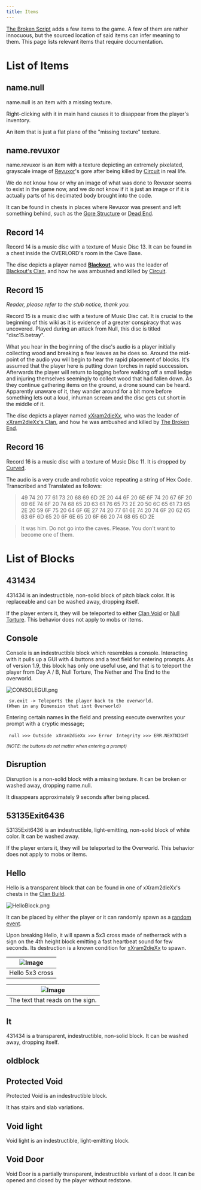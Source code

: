 ```yaml
---
title: Items
---
```


[The Broken Script](/wiki/tbs) adds a few items to the game. A few of them are rather innocuous, but the sourced location of said items can infer meaning to them. This page lists relevant items that require documentation.

# List of Items

## name.null

name.null is an item with a missing texture.

Right-clicking with it in main hand causes it to disappear from the player's inventory.

An item that is just a flat plane of the "missing texture" texture.

## name.revuxor

name.revuxor is an item with a texture depicting an extremely pixelated, grayscale image of [Revuxor](/wiki/entities/revuxor)'s gore after being killed by [Circuit](/wiki/entities/circuit) in real life.

We do not know how or why an image of what was done to Revuxor seems to exist in the game now, and we do not know if it is just an image or if it is actually parts of his decimated body brought into the code.

It can be found in chests in places where Revuxor was present and left something behind, such as the [Gore Structure](/wiki/structures#gore-structure) or [Dead End](/wiki/dimensions/null-torture#dead-end).

## Record 14

Record 14 is a music disc with a texture of Music Disc 13. It can be found in a chest inside the OVERLORD's room in the Cave Base.

The disc depicts a player named [__Blackout__](/wiki/lore#members-1), who was the leader of [Blackout's Clan](/wiki/lore), and how he was ambushed and killed by [Circuit](/wiki/entities/circuit).

## Record 15

*Reader, please refer to the stub notice, thank you.*

Record 15 is a music disc with a texture of Music Disc cat. It is crucial to the beginning of this wiki as it is evidence of a greater conspiracy that was uncovered. Played during an attack from Null, this disc is titled "disc15.betray".

What you hear in the beginning of the disc's audio is a player initially collecting wood and breaking a few leaves as he does so. Around the mid-point of the audio you will begin to hear the rapid placement of blocks. It's assumed that the player here is putting down torches in rapid succession. Afterwards the player will return to logging before walking off a small ledge and injuring themselves seemingly to collect wood that had fallen down. As they continue gathering items on the ground, a drone sound can be heard. Apparently unaware of it, they wander around for a bit more before something lets out a loud, inhuman scream and the disc gets cut short in the middle of it.

The disc depicts a player named [xXram2dieXx](/wiki/entities/xxram2diexx), who was the leader of [xXram2dieXx's Clan](/wiki/lore), and how he was ambushed and killed by [The Broken End](/wiki/entities/tbe).

## Record 16

Record 16 is a music disc with a texture of Music Disc 11. It is dropped by [Curved](/wiki/entities/curved).

The audio is a very crude and robotic voice repeating a string of Hex Code. Transcribed and Translated as follows:

> 49 74 20 77 61 73 20 68 69 6D 2E 20 44 6F 20 6E 6F 74 20 67 6F 20 69
> 6E 74 6F 20 74 68 65 20 63 61 76 65 73 2E 20 50 6C 65 61 73 65 2E 20
> 59 6F 75 20 64 6F 6E 27 74 20 77 61 6E 74 20 74 6F 20 62 65 63 6F 6D
> 65 20 6F 6E 65 20 6F 66 20 74 68 65 6D 2E

> It was him. Do not go into the caves. Please. You don't want to become
> one of them.

# List of Blocks

## 431434

431434 is an indestructible, non-solid block of pitch black color. It is replaceable and can be washed away, dropping itself.

If the player enters it, they will be teleported to either [Clan Void](/wiki/dimensions/clan-void) or [Null Torture](/wiki/dimensions/null-torture). This behavior does not apply to mobs or items.

## Console

Console is an indestructible block which resembles a console. Interacting with it pulls up a GUI with 4 buttons and a text field for entering prompts. As of version 1.9, this block has only one useful use, and that is to teleport the player from Day A / B, Null Torture, The Nether and The End to the overworld.

![CONSOLEGUI.png](../../../assets/wiki/CONSOLEGUI.png)

` sv.exit -> Teleports the player back to the overworld. (When in any Dimension that isnt Overworld)`

Entering certain names in the field and pressing execute overwrites your
prompt with a cryptic message;

` null >>> Outside`
` xXram2dieXx >>> Error`
` Integrity >>> ERR.NEXTNIGHT`

*<small>(NOTE: the buttons do not matter when entering a prompt)</small>*

## Disruption

Disruption is a non-solid block with a missing texture. It can be broken or washed away, dropping name.null.

It disappears approximately 9 seconds after being placed.

## 53135Exit6436

53135Exit6436 is an indestructible, light-emitting, non-solid block of white color. It can be washed away.

If the player enters it, they will be teleported to the Overworld. This behavior does not apply to mobs or items.

## Hello

Hello is a transparent block that can be found in one of xXram2dieXx's chests in the [Clan Build](/wiki/structures/clan-build).

![HelloBlock.png](../../../assets/wiki/HelloBlock.png)

It can be placed by either the player or it can randomly spawn as a [random event](/wiki/mechanics/random-events).

Upon breaking Hello, it will spawn a 5x3 cross made of netherrack with a sign on the 4th height block emitting a fast heartbeat sound for few seconds. Its destruction is a known condition for [xXram2dieXx](/wiki/entities/xxram2diexx) to spawn.


| ![Image](../../../assets/wiki/HelloBlockCross.png) |
| --------------- |
| Hello 5x3 cross |

| ![Image](../../../assets/wiki/HelloBlockCrossSignText.png) |
| --------------- |
| The text that reads on the sign. |

## It

431434 is a transparent, indestructible, non-solid block. It can be washed away, dropping itself.

## oldblock

## Protected Void

Protected Void is an indestructible block.

It has stairs and slab variations.

## Void light

Void light is an indestructible, light-emitting block.

## Void Door

Void Door is a partially transparent, indestructible variant of a door. It can be opened and closed by the player without redstone.